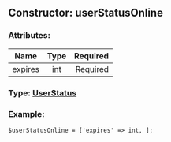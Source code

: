 ## Constructor: userStatusOnline  

### Attributes:

| Name     |    Type       | Required |
|----------|:-------------:|---------:|
|expires|[int](../types/int.md) | Required|


### Type: [UserStatus](../types/UserStatus.md)

### Example:


```
$userStatusOnline = ['expires' => int, ];
```